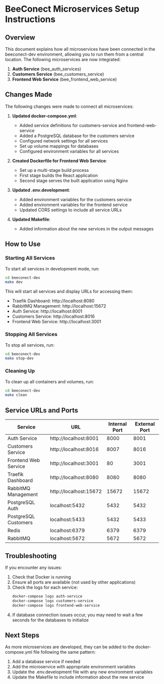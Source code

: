 # BeeConect Microservices Setup Instructions

## Overview

This document explains how all microservices have been connected in the beeconect-dev environment, allowing you to run them from a central location. The following microservices are now integrated:

1. **Auth Service** (bee_auth_services)
2. **Customers Service** (bee_customers_service)
3. **Frontend Web Service** (bee_frontend_web_service)

## Changes Made

The following changes were made to connect all microservices:

1. **Updated docker-compose.yml**:
   - Added service definitions for customers-service and frontend-web-service
   - Added a PostgreSQL database for the customers service
   - Configured network settings for all services
   - Set up volume mappings for databases
   - Configured environment variables for all services

2. **Created Dockerfile for Frontend Web Service**:
   - Set up a multi-stage build process
   - First stage builds the React application
   - Second stage serves the built application using Nginx

3. **Updated .env.development**:
   - Added environment variables for the customers service
   - Added environment variables for the frontend service
   - Updated CORS settings to include all service URLs

4. **Updated Makefile**:
   - Added information about the new services in the output messages

## How to Use

### Starting All Services

To start all services in development mode, run:

```bash
cd beeconect-dev
make dev
```

This will start all services and display URLs for accessing them:
- Traefik Dashboard: http://localhost:8080
- RabbitMQ Management: http://localhost:15672
- Auth Service: http://localhost:8001
- Customers Service: http://localhost:8016
- Frontend Web Service: http://localhost:3001

### Stopping All Services

To stop all services, run:

```bash
cd beeconect-dev
make stop-dev
```

### Cleaning Up

To clean up all containers and volumes, run:

```bash
cd beeconect-dev
make clean
```

## Service URLs and Ports

| Service | URL | Internal Port | External Port |
|---------|-----|---------------|--------------|
| Auth Service | http://localhost:8001 | 8000 | 8001 |
| Customers Service | http://localhost:8016 | 8007 | 8016 |
| Frontend Web Service | http://localhost:3001 | 80 | 3001 |
| Traefik Dashboard | http://localhost:8080 | 8080 | 8080 |
| RabbitMQ Management | http://localhost:15672 | 15672 | 15672 |
| PostgreSQL Auth | localhost:5432 | 5432 | 5432 |
| PostgreSQL Customers | localhost:5433 | 5432 | 5433 |
| Redis | localhost:6379 | 6379 | 6379 |
| RabbitMQ | localhost:5672 | 5672 | 5672 |

## Troubleshooting

If you encounter any issues:

1. Check that Docker is running
2. Ensure all ports are available (not used by other applications)
3. Check the logs for each service:
   ```bash
   docker-compose logs auth-service
   docker-compose logs customers-service
   docker-compose logs frontend-web-service
   ```
4. If database connection issues occur, you may need to wait a few seconds for the databases to initialize

## Next Steps

As more microservices are developed, they can be added to the docker-compose.yml file following the same pattern:

1. Add a database service if needed
2. Add the microservice with appropriate environment variables
3. Update the .env.development file with any new environment variables
4. Update the Makefile to include information about the new service